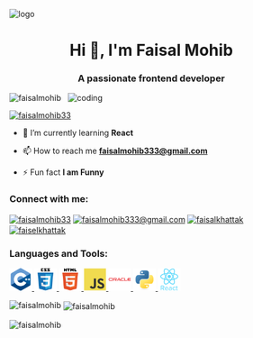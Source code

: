 ![logo](https://github.com/faisalmohib/faisalmohib/blob/main/Modern%20Minimalist%20Simple%20Technology%20Banner.png)
<h1 align="center">Hi 👋, I'm Faisal Mohib</h1>
<h3 align="center">A passionate frontend developer</h3>
<img align="right" alt="coding" width="400" src="https://encrypted-tbn0.gstatic.com/images?q=tbn:ANd9GcTJsKZVppBhshJBN6_RHp9luylwz4eQO4I8Tg&s">
<p align="left"> <img src="https://komarev.com/ghpvc/?username=faisalmohib&label=Profile%20views&color=0e75b6&style=flat" alt="faisalmohib" /> </p>

<p align="left"> <a href="https://twitter.com/faisalmohib33" target="blank"><img src="https://img.shields.io/twitter/follow/faisalmohib33?logo=twitter&style=for-the-badge" alt="faisalmohib33" /></a> </p>

- 🌱 I’m currently learning **React**

- 📫 How to reach me **faisalmohib333@gmail.com**

- ⚡ Fun fact **I am Funny**

<h3 align="left">Connect with me:</h3>
<p align="left">
<a href="https://twitter.com/faisalmohib33" target="blank"><img align="center" src="https://raw.githubusercontent.com/rahuldkjain/github-profile-readme-generator/master/src/images/icons/Social/twitter.svg" alt="faisalmohib33" height="30" width="40" /></a>
<a href="https://linkedin.com/in/faisalmohib333@gmail.com" target="blank"><img align="center" src="https://raw.githubusercontent.com/rahuldkjain/github-profile-readme-generator/master/src/images/icons/Social/linked-in-alt.svg" alt="faisalmohib333@gmail.com" height="30" width="40" /></a>
<a href="https://fb.com/faisalkhattak" target="blank"><img align="center" src="https://raw.githubusercontent.com/rahuldkjain/github-profile-readme-generator/master/src/images/icons/Social/facebook.svg" alt="faisalkhattak" height="30" width="40" /></a>
<a href="https://instagram.com/faiselkhattak" target="blank"><img align="center" src="https://raw.githubusercontent.com/rahuldkjain/github-profile-readme-generator/master/src/images/icons/Social/instagram.svg" alt="faiselkhattak" height="30" width="40" /></a>
</p>

<h3 align="left">Languages and Tools:</h3>
<p align="left"> <a href="https://www.w3schools.com/cpp/" target="_blank" rel="noreferrer"> <img src="https://raw.githubusercontent.com/devicons/devicon/master/icons/cplusplus/cplusplus-original.svg" alt="cplusplus" width="40" height="40"/> </a> <a href="https://www.w3schools.com/css/" target="_blank" rel="noreferrer"> <img src="https://raw.githubusercontent.com/devicons/devicon/master/icons/css3/css3-original-wordmark.svg" alt="css3" width="40" height="40"/> </a> <a href="https://www.w3.org/html/" target="_blank" rel="noreferrer"> <img src="https://raw.githubusercontent.com/devicons/devicon/master/icons/html5/html5-original-wordmark.svg" alt="html5" width="40" height="40"/> </a> <a href="https://developer.mozilla.org/en-US/docs/Web/JavaScript" target="_blank" rel="noreferrer"> <img src="https://raw.githubusercontent.com/devicons/devicon/master/icons/javascript/javascript-original.svg" alt="javascript" width="40" height="40"/> </a> <a href="https://www.oracle.com/" target="_blank" rel="noreferrer"> <img src="https://raw.githubusercontent.com/devicons/devicon/master/icons/oracle/oracle-original.svg" alt="oracle" width="40" height="40"/> </a> <a href="https://www.python.org" target="_blank" rel="noreferrer"> <img src="https://raw.githubusercontent.com/devicons/devicon/master/icons/python/python-original.svg" alt="python" width="40" height="40"/> </a> <a href="https://reactjs.org/" target="_blank" rel="noreferrer"> <img src="https://raw.githubusercontent.com/devicons/devicon/master/icons/react/react-original-wordmark.svg" alt="react" width="40" height="40"/> </a> </p>

<p><img align="left" src="https://github-readme-stats.vercel.app/api/top-langs?username=faisalmohib&show_icons=true&locale=en&layout=compact" alt="faisalmohib" /></p>

<p>&nbsp;<img align="center" src="https://github-readme-stats.vercel.app/api?username=faisalmohib&show_icons=true&locale=en" alt="faisalmohib" /></p>

<p><img align="center" src="https://github-readme-streak-stats.herokuapp.com/?user=faisalmohib&" alt="faisalmohib" /></p>
